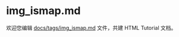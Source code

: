 img_ismap.md
===

欢迎您编辑 <a target="__blank" href="https://github.com/jaywcjlove/html-tutorial/blob/master/docs/tags/img_ismap.md">docs/tags/img_ismap.md</a> 文件，共建 HTML Tutorial 文档。